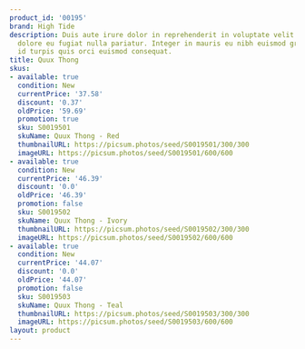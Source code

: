 ```yaml
---
product_id: '00195'
brand: High Tide
description: Duis aute irure dolor in reprehenderit in voluptate velit esse cillum
  dolore eu fugiat nulla pariatur. Integer in mauris eu nibh euismod gravida. Suspendisse
  id turpis quis orci euismod consequat.
title: Quux Thong
skus:
- available: true
  condition: New
  currentPrice: '37.58'
  discount: '0.37'
  oldPrice: '59.69'
  promotion: true
  sku: S0019501
  skuName: Quux Thong - Red
  thumbnailURL: https://picsum.photos/seed/S0019501/300/300
  imageURL: https://picsum.photos/seed/S0019501/600/600
- available: true
  condition: New
  currentPrice: '46.39'
  discount: '0.0'
  oldPrice: '46.39'
  promotion: false
  sku: S0019502
  skuName: Quux Thong - Ivory
  thumbnailURL: https://picsum.photos/seed/S0019502/300/300
  imageURL: https://picsum.photos/seed/S0019502/600/600
- available: true
  condition: New
  currentPrice: '44.07'
  discount: '0.0'
  oldPrice: '44.07'
  promotion: false
  sku: S0019503
  skuName: Quux Thong - Teal
  thumbnailURL: https://picsum.photos/seed/S0019503/300/300
  imageURL: https://picsum.photos/seed/S0019503/600/600
layout: product
---
```

